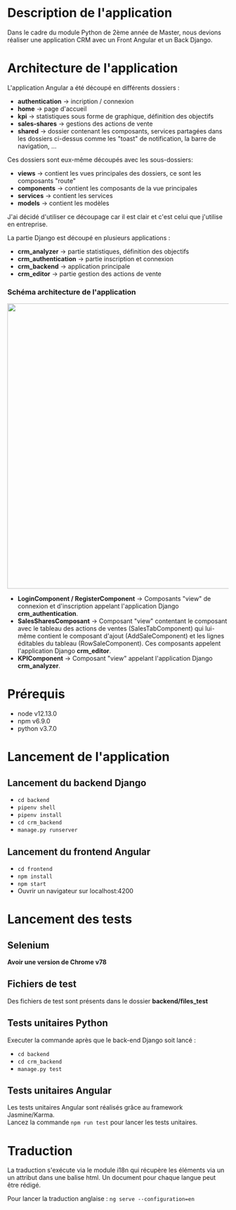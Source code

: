 # Description de l'application 
Dans le cadre du module Python de 2ème année de Master, nous devions réaliser une application CRM avec un Front Angular et un Back Django.

# Architecture de l'application
L'application Angular a été découpé en différents dossiers :
* **authentication** -> incription / connexion  
* **home** -> page d'accueil
* **kpi** -> statistiques sous forme de graphique, définition des objectifs
* **sales-shares** -> gestions des actions de vente
* **shared** -> dossier contenant les composants, services partagées dans les dossiers ci-dessus comme les "toast" de notification, la barre de navigation, ...

Ces dossiers sont eux-même découpés avec les sous-dossiers: 
* **views** -> contient les vues principales des dossiers, ce sont les composants "route"
* **components** -> contient les composants de la vue principales
* **services** -> contient les services
* **models** -> contient les modèles

J'ai décidé d'utiliser ce découpage car il est clair et c'est celui que j'utilise en entreprise.

La partie Django est découpé en plusieurs applications : 
* **crm_analyzer** -> partie statistiques, définition des objectifs
* **crm_authentication** -> partie inscription et connexion
* **crm_backend** -> application principale
* **crm_editor** -> partie gestion des actions de vente

### Schéma architecture de l'application
<img src="https://www.zupimages.net/up/19/51/vh8l.png" width="650">

* **LoginComponent / RegisterComponent** -> Composants "view" de connexion et d'inscription appelant l'application Django **crm_authentication**.
* **SalesSharesComposant** -> Composant "view" contentant le composant avec le tableau des actions de ventes (SalesTabComponent) qui lui-même contient le composant d'ajout (AddSaleComponent) et les lignes éditables du tableau (RowSaleComponent). Ces composants appelent l'application Django **crm_editor**.
* **KPIComponent** -> Composant "view" appelant l'application Django **crm_analyzer**.


# Prérequis
* node v12.13.0
* npm v6.9.0
* python v3.7.0

# Lancement de l'application 

## Lancement du backend Django
* `cd backend` 
* `pipenv shell`
* `pipenv install`
* `cd crm_backend`
* `manage.py runserver`

## Lancement du frontend Angular
* `cd frontend`
* `npm install`
* `npm start`
* Ouvrir un navigateur sur localhost:4200


# Lancement des tests 

## Selenium 
**Avoir une version de Chrome v78**

## Fichiers de test
Des fichiers de test sont présents dans le dossier **backend/files_test**

## Tests unitaires Python

Executer la commande après que le back-end Django soit lancé : 

* `cd backend` 
* `cd crm_backend`
* `manage.py test`

## Tests unitaires Angular
Les tests unitaires Angular sont réalisés grâce au framework Jasmine/Karma.<br> 
Lancez la commande `npm run test` pour lancer les tests unitaires.

# Traduction
La traduction s'exécute via le module i18n qui récupère les éléments via un un attribut dans une balise html.
Un document pour chaque langue peut être rédigé.

Pour lancer la traduction anglaise : `ng serve --configuration=en`
